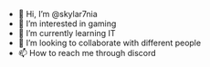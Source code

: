- 👋 Hi, I’m @skylar7nia
- 👀 I’m interested in gaming
- 🌱 I’m currently learning IT
- 💞️ I’m looking to collaborate with different people
- 📫 How to reach me through discord

<!---
skylar7nia/skylar7nia is a ✨ special ✨ repository because its `README.md` (this file) appears on your GitHub profile.
You can click the Preview link to take a look at your changes.
--->

